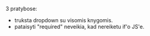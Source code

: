 3 pratybose:
- truksta dropdown su visomis knygomis.
- pataisyti "required" neveikia, kad nereiketu if'o JS'e.

